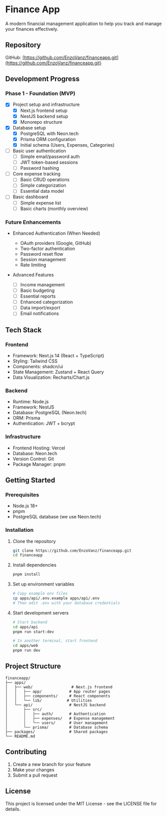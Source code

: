 # Finance App

A modern financial management application to help you track and manage your finances effectively.

## Repository

GitHub: [https://github.com/EnzoVanz/financeapp.git](https://github.com/EnzoVanz/financeapp.git)

## Development Progress

### Phase 1 - Foundation (MVP)
- [x] Project setup and infrastructure
  - [x] Next.js frontend setup
  - [x] NestJS backend setup
  - [x] Monorepo structure
- [x] Database setup
  - [x] PostgreSQL with Neon.tech
  - [x] Prisma ORM configuration
  - [x] Initial schema (Users, Expenses, Categories)
- [ ] Basic user authentication
  - [ ] Simple email/password auth
  - [ ] JWT token-based sessions
  - [ ] Password hashing
- [ ] Core expense tracking
  - [ ] Basic CRUD operations
  - [ ] Simple categorization
  - [ ] Essential data model
- [ ] Basic dashboard
  - [ ] Simple expense list
  - [ ] Basic charts (monthly overview)

### Future Enhancements
- Enhanced Authentication (When Needed)
  - OAuth providers (Google, GitHub)
  - Two-factor authentication
  - Password reset flow
  - Session management
  - Rate limiting
  
- Advanced Features
  - [ ] Income management
  - [ ] Basic budgeting
  - [ ] Essential reports
  - [ ] Enhanced categorization
  - [ ] Data import/export
  - [ ] Email notifications

## Tech Stack

### Frontend
- Framework: Next.js 14 (React + TypeScript)
- Styling: Tailwind CSS
- Components: shadcn/ui
- State Management: Zustand + React Query
- Data Visualization: Recharts/Chart.js

### Backend
- Runtime: Node.js
- Framework: NestJS
- Database: PostgreSQL (Neon.tech)
- ORM: Prisma
- Authentication: JWT + bcrypt

### Infrastructure
- Frontend Hosting: Vercel
- Database: Neon.tech
- Version Control: Git
- Package Manager: pnpm

## Getting Started

### Prerequisites
- Node.js 18+
- pnpm
- PostgreSQL database (we use Neon.tech)

### Installation

1. Clone the repository
   ```bash
   git clone https://github.com/EnzoVanz/financeapp.git
   cd financeapp
   ```

2. Install dependencies
   ```bash
   pnpm install
   ```

3. Set up environment variables
   ```bash
   # Copy example env files
   cp apps/api/.env.example apps/api/.env
   # Then edit .env with your database credentials
   ```

4. Start development servers
   ```bash
   # Start backend
   cd apps/api
   pnpm run start:dev

   # In another terminal, start frontend
   cd apps/web
   pnpm run dev
   ```

## Project Structure
```
financeapp/
├── apps/
│   ├── web/                 # Next.js frontend
│   │   ├── app/            # App router pages
│   │   ├── components/     # React components
│   │   └── lib/           # Utilities
│   └── api/                # NestJS backend
│       ├── src/
│       │   ├── auth/       # Authentication
│       │   ├── expenses/   # Expense management
│       │   └── users/      # User management
│       └── prisma/         # Database schema
├── packages/               # Shared packages
└── README.md
```

## Contributing

1. Create a new branch for your feature
2. Make your changes
3. Submit a pull request

## License

This project is licensed under the MIT License - see the LICENSE file for details.
